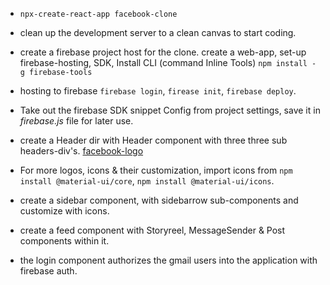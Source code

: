 - `npx-create-react-app facebook-clone`
- clean up the development server to a clean canvas to start coding.
- create a firebase project host for the clone. create a web-app, set-up firebase-hosting, SDK, Install CLI (command Inline Tools) `npm install -g firebase-tools`
- hosting to firebase `firebase login`, `firease init`, `firebase deploy`.
- Take out the firebase SDK snippet Config from project settings, save it in *firebase.js* file for later use.

- create a Header dir with Header component with three three sub headers-div's.
 [facebook-logo](https://upload.wikimedia.org/wikipedia/commons/5/51/Facebook_f_logo_%282019%29.svg)
- For more logos, icons & their customization, import icons from `npm install @material-ui/core`, `npm install @material-ui/icons`.

- create a sidebar component, with sidebarrow sub-components and customize with icons.
- create a feed component with Storyreel, MessageSender & Post components within it.

- the login component authorizes the gmail users into the application with firebase auth.